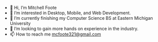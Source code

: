 - 👋 Hi, I’m Mitchell Foote
- 👀 I’m interested in Desktop, Mobile, and Web Development.
- 🌱 I’m currently finishing my Computer Science BS at Eastern Michigan University
- 💞️ I’m looking to gain more hands on experience in the industry.
- 📫 How to reach me mcfoote321@gmail.com

<!---
mcfoote/mcfoote is a ✨ special ✨ repository because its `README.md` (this file) appears on your GitHub profile.
You can click the Preview link to take a look at your changes.
--->
